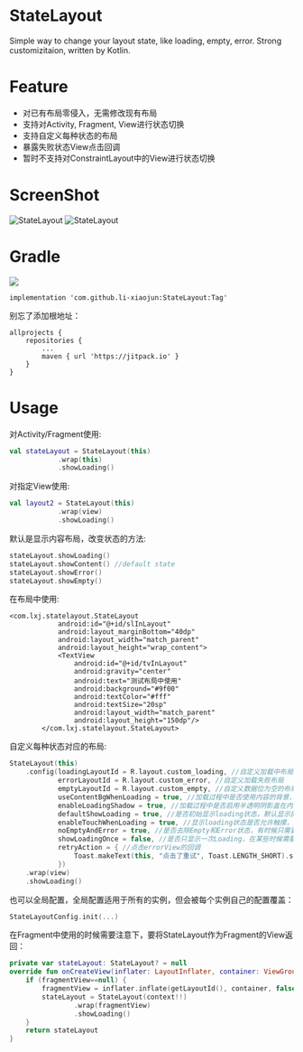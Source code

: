 # StateLayout
Simple way to change your layout state, like loading, empty, error. Strong customizitaion, written by Kotlin.


# Feature
- 对已有布局零侵入，无需修改现有布局
- 支持对Activity, Fragment, View进行状态切换
- 支持自定义每种状态的布局
- 暴露失败状态View点击回调
- 暂时不支持对ConstraintLayout中的View进行状态切换

# ScreenShot
![StateLayout](/screenshot/preview.gif)
![StateLayout](/screenshot/fragment.gif)


# Gradle
[![](https://jitpack.io/v/li-xiaojun/StateLayout.svg)](https://jitpack.io/#li-xiaojun/StateLayout)
```
implementation 'com.github.li-xiaojun:StateLayout:Tag'
```
别忘了添加根地址：
```
allprojects {
    repositories {
        ...
        maven { url 'https://jitpack.io' }
    }
}
```


# Usage
对Activity/Fragment使用:
```kotlin
val stateLayout = StateLayout(this)
            .wrap(this)
            .showLoading()
```

对指定View使用:
```kotlin
val layout2 = StateLayout(this)
            .wrap(view)
            .showLoading()
```

默认是显示内容布局，改变状态的方法:
```kotlin
stateLayout.showLoading()
stateLayout.showContent() //default state
stateLayout.showError()
stateLayout.showEmpty()
```

在布局中使用:
```
<com.lxj.statelayout.StateLayout
            android:id="@+id/slInLayout"
            android:layout_marginBottom="40dp"
            android:layout_width="match_parent"
            android:layout_height="wrap_content">
            <TextView
                android:id="@+id/tvInLayout"
                android:gravity="center"
                android:text="测试布局中使用"
                android:background="#9f00"
                android:textColor="#fff"
                android:textSize="20sp"
                android:layout_width="match_parent"
                android:layout_height="150dp"/>
        </com.lxj.statelayout.StateLayout>
```

自定义每种状态对应的布局:
```kotlin
StateLayout(this)
    .config(loadingLayoutId = R.layout.custom_loading, //自定义加载中布局
            errorLayoutId = R.layout.custom_error, //自定义加载失败布局
            emptyLayoutId = R.layout.custom_empty, //自定义数据位为空的布局
            useContentBgWhenLoading = true, //加载过程中是否使用内容的背景，默认false
            enableLoadingShadow = true, //加载过程中是否启用半透明阴影盖在内容上面，默认false
            defaultShowLoading = true, //是否初始显示loading状态，默认显示的是Content
            enableTouchWhenLoading = true, //显示loading状态是否允许触摸，默认false
            noEmptyAndError = true, //是否去除Empty和Error状态，有时候只需要一个Loading状态，可以减少内存，默认false
            showLoadingOnce = false, //是否只显示一次Loading，在某些时候需要，默认false
            retryAction = { //点击errorView的回调
                Toast.makeText(this, "点击了重试", Toast.LENGTH_SHORT).show()
            })
    .wrap(view)
    .showLoading()
```

也可以全局配置，全局配置适用于所有的实例，但会被每个实例自己的配置覆盖：
```kotlin
StateLayoutConfig.init(...)
```

在Fragment中使用的时候需要注意下，要将StateLayout作为Fragment的View返回：
```kotlin
private var stateLayout: StateLayout? = null
override fun onCreateView(inflater: LayoutInflater, container: ViewGroup?, savedInstanceState: Bundle?): View? {
    if (fragmentView==null) {
        fragmentView = inflater.inflate(getLayoutId(), container, false)
        stateLayout = StateLayout(context!!)
                .wrap(fragmentView)
                .showLoading()
    }
    return stateLayout
}
```